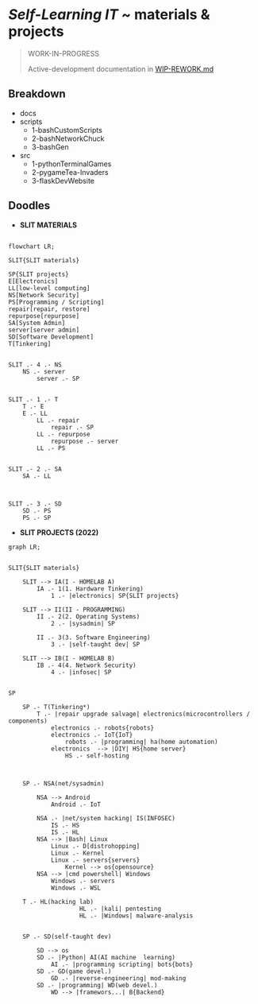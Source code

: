 # *Self-Learning IT* ~ materials & projects


> WORK-IN-PROGRESS
>
> Active-development documentation in [WIP-REWORK.md](/WIP-REWORK.md) 


## Breakdown

- docs
  <!-- - djangoFailReadme.md -->
- scripts
  - 1-bashCustomScripts
  - 2-bashNetworkChuck
  - 3-bashGen
- src
  - 1-pythonTerminalGames
  - 2-pygameTea-Invaders
  - 3-flaskDevWebsite




## Doodles

- **SLIT MATERIALS**


```mermaid

flowchart LR;

SLIT{SLIT materials}

SP{SLIT projects}
E[Electronics]
LL[low-level computing]
NS[Network Security]
PS[Programming / Scripting]
repair[repair, restore]
repurpose[repurpose]
SA[System Admin]
server[server admin]
SD[Software Development]
T[Tinkering]


SLIT .- 4 .- NS
    NS .- server
        server .- SP


SLIT .- 1 .- T
    T .- E
    E .- LL
        LL .- repair
            repair .- SP
        LL .- repurpose
            repurpose .- server
        LL .- PS
  

SLIT .- 2 .- SA
    SA .- LL



SLIT .- 3 .- SD
    SD .- PS
    PS .- SP

```

- **SLIT PROJECTS (2022)**

```mermaid
graph LR;


SLIT{SLIT materials} 

    SLIT --> IA(I - HOMELAB A)
        IA .- 1(1. Hardware Tinkering)
            1 .- |electronics| SP{SLIT projects}

    SLIT --> II(II - PROGRAMMING)
        II .- 2(2. Operating Systems)
            2 .- |sysadmin| SP

        II .- 3(3. Software Engineering)
            3 .- |self-taught dev| SP

    SLIT --> IB(I - HOMELAB B)
        IB .- 4(4. Network Security)
            4 .- |infosec| SP


SP

    SP .- T(Tinkering*)
        T .- |repair upgrade salvage| electronics(microcontrollers / components)
            electronics .- robots{robots}
            electronics .- IoT{IoT}
                robots .- |programming| ha(home automation)
            electronics  --> |DIY| HS{home server}
                HS .- self-hosting



    SP .- NSA(net/sysadmin)

        NSA --> Android
            Android .- IoT

        NSA .- |net/system hacking| IS(INFOSEC)
            IS .- HS
            IS .- HL
        NSA --> |Bash| Linux
            Linux .- D[distrohopping]
            Linux .- Kernel
            Linux .- servers{servers}
                Kernel --> os{opensource}
        NSA --> |cmd powershell| Windows
            Windows .- servers
            Windows .- WSL

    T .- HL(hacking lab)
                    HL .- |kali| pentesting
                    HL .- |Windows| malware-analysis


    SP .- SD(self-taught dev)

        SD --> os
        SD .- |Python| AI(AI machine  learning)
            AI .- |programming scripting| bots{bots}
        SD .- GD(game devel.)
            GD .- |reverse-engineering| mod-making
        SD .- |programming| WD(web devel.)
            WD --> |framewors...| B{Backend}

```